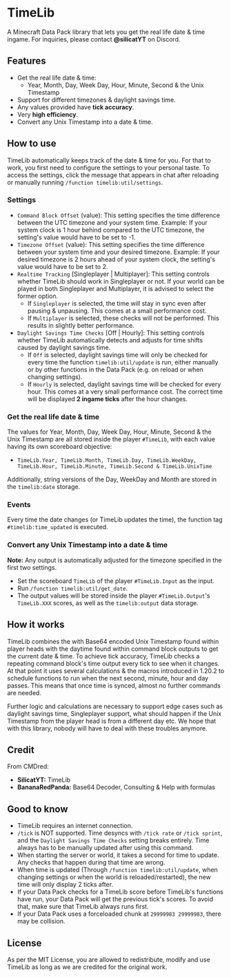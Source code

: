 # TimeLib
A Minecraft Data Pack library that lets you get the real life date & time ingame. For inquiries, please contact **@silicatYT** on Discord.

## Features
- Get the real life date & time:
  - Year, Month, Day, Week Day, Hour, Minute, Second & the Unix Timestamp
- Support for different timezones & daylight savings time.
- Any values provided have **tick accuracy**.
- Very **high efficiency**.
- Convert any Unix Timestamp into a date & time.

## How to use
TimeLib automatically keeps track of the date & time for you. For that to work, you first need to configure the settings to your personal taste. To access the settings, click the message that appears in chat after reloading or manually running `/function timelib:util/settings`.
### Settings
- `Command Block Offset` (value): This setting specifies the time difference between the UTC timezone and your system time. Example: If your system clock is 1 hour behind compared to the UTC timezone, the setting's value would have to be set to -1.
- `Timezone Offset` (value): This setting specifies the time difference between your system time and your desired timezone. Example: If your desired timezone is 2 hours ahead of your system clock, the setting's value would have to be set to 2.
- `Realtime Tracking` [Singleplayer | Multiplayer]: This setting controls whether TimeLib should work in Singleplayer or not. If your world can be played in both Singleplayer and Multiplayer, it is advised to select the former option.
  - If `Singleplayer` is selected, the time will stay in sync even after pausing & unpausing. This comes at a small performance cost.
  - If `Multiplayer` is selected, these checks will not be performed. This results in slightly better performance.
- `Daylight Savings Time Checks` [Off | Hourly]: This setting controls whether TimeLib automatically detects and adjusts for time shifts caused by daylight savings time.
  - If `Off` is selected, daylight savings time will only be checked for every time the function `timelib:util/update` is run, either manually or by other functions in the Data Pack (e.g. on reload or when changing settings).
  - If `Hourly` is selected, daylight savings time will be checked for every hour. This comes at a very small performance cost. The correct time will be displayed **2 ingame ticks** after the hour changes.
### Get the real life date & time
The values for Year, Month, Day, Week Day, Hour, Minute, Second & the Unix Timestamp are all stored inside the player `#TimeLib`, with each value having its own scoreboard objective:
- `TimeLib.Year, TimeLib.Month, TimeLib.Day, TimeLib.WeekDay, TimeLib.Hour, TimeLib.Minute, TimeLib.Second & TimeLib.UnixTime`

Additionally, string versions of the Day, WeekDay and Month are stored in the `timelib:date` storage.

### Events
Every time the date changes (or TimeLib updates the time), the function tag `#timelib:time_updated` is executed.

### Convert any Unix Timestamp into a date & time
**Note:** Any output is automatically adjusted for the timezone specified in the first two settings.
- Set the scoreboard `TimeLib` of the player `#TimeLib.Input` as the input.
- Run `/function timelib:util/get_date`.
- The output values will be stored inside the player `#TimeLib.Output`'s `TimeLib.XXX` scores, as well as the `timelib:output` data storage.

## How it works
TimeLib combines the with Base64 encoded Unix Timestamp found within player heads with the daytime found within command block outputs to get the current date & time. To achieve tick accuracy, TimeLib checks a repeating command block's time output every tick to see when it changes. At that point it uses several calculations & the macros introduced in 1.20.2 to schedule functions to run when the next second, minute, hour and day passes. This means that once time is synced, almost no further commands are needed.

Further logic and calculations are necessary to support edge cases such as daylight savings time, Singleplayer support, what should happen if the Unix Timestamp from the player head is from a different day etc. We hope that with this library, nobody will have to deal with these troubles anymore.

## Credit
From CMDred:
- **SilicatYT:** TimeLib
- **BananaRedPanda:** Base64 Decoder, Consulting & Help with formulas

## Good to know
- TimeLib requires an internet connection.
- `/tick` is NOT supported. Time desyncs with `/tick rate` or `/tick sprint`, and the `Daylight Savings Time Checks` setting breaks entirely. Time always has to be manually updated after using this command.
- When starting the server or world, it takes a second for time to update. Any checks that happen during that time are wrong.
- When time is updated (Through `/function timelib:util/update`, when changing settings or when the world is reloaded/restarted), the new time will only display 2 ticks after.
- If your Data Pack checks for a TimeLib score before TimeLib's functions have run, your Data Pack will get the previous tick's scores. To avoid that, make sure that TimeLib always runs first.
- If your Data Pack uses a forceloaded chunk at `29999983 29999983`, there may be collision.

## License
As per the MIT License, you are allowed to redistribute, modify and use TimeLib as long as we are credited for the original work.
